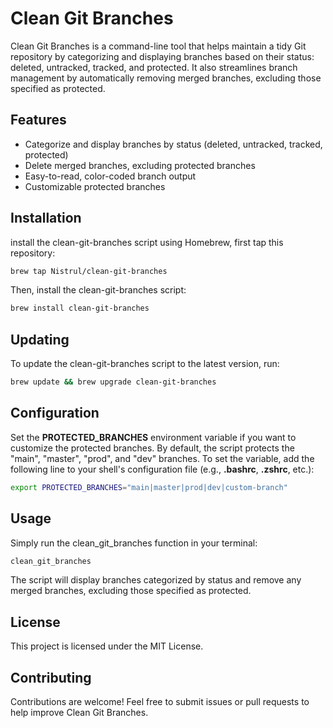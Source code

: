 # Clean Git Branches

Clean Git Branches is a command-line tool that helps maintain a tidy Git repository by categorizing and displaying branches based on their status: deleted, untracked, tracked, and protected. It also streamlines branch management by automatically removing merged branches, excluding those specified as protected.

## Features

- Categorize and display branches by status (deleted, untracked, tracked, protected)
- Delete merged branches, excluding protected branches
- Easy-to-read, color-coded branch output
- Customizable protected branches

## Installation

install the clean-git-branches script using Homebrew, first tap this repository:

```bash
brew tap Nistrul/clean-git-branches
```

Then, install the clean-git-branches script:

```bash
brew install clean-git-branches
```

## Updating

To update the clean-git-branches script to the latest version, run:

```bash
brew update && brew upgrade clean-git-branches
```

## Configuration

Set the **PROTECTED_BRANCHES** environment variable if you want to customize the protected branches. By default, the script protects the "main", "master", "prod", and "dev" branches. To set the variable, add the following line to your shell's configuration file (e.g., **.bashrc**, **.zshrc**, etc.):

```bash
export PROTECTED_BRANCHES="main|master|prod|dev|custom-branch"
```

## Usage

Simply run the clean_git_branches function in your terminal:

```bash
clean_git_branches
```

The script will display branches categorized by status and remove any merged branches, excluding those specified as protected.

## License

This project is licensed under the MIT License.

## Contributing

Contributions are welcome! Feel free to submit issues or pull requests to help improve Clean Git Branches.
